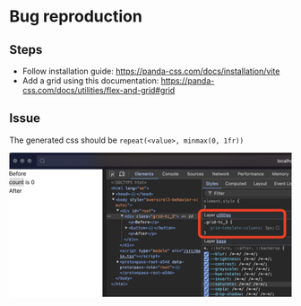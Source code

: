 # Bug reproduction

## Steps

- Follow installation guide: https://panda-css.com/docs/installation/vite
- Add a grid using this documentation: https://panda-css.com/docs/utilities/flex-and-grid#grid

## Issue

The generated css should be `repeat(<value>, minmax(0, 1fr))`

![screen](./src/assets/screen.png)
